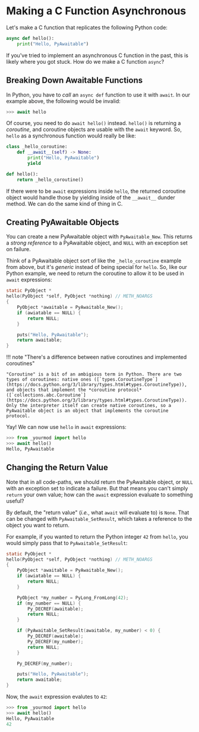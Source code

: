 # Making a C Function Asynchronous

Let's make a C function that replicates the following Python code:

```py
async def hello():
    print("Hello, PyAwaitable")
```

If you've tried to implement an asynchronous C function in the past, this is likely where you got stuck. How do we make a C function `async`?

## Breaking Down Awaitable Functions

In Python, you have to _call_ an `async def` function to use it with `await`. In our example above, the following would be invalid:

```py
>>> await hello
```

Of course, you need to do `await hello()` instead. `hello()` is returning a _coroutine_, and coroutine objects are usable with the `await` keyword. So, `hello` as a synchronous function would really be like:

```py
class _hello_coroutine:
    def __await__(self) -> None:
        print("Hello, PyAwaitable")
        yield

def hello():
    return _hello_coroutine()
```

If there were to be `await` expressions inside `hello`, the returned coroutine object would handle those by yielding inside of the `__await__` dunder method. We can do the same kind of thing in C.

## Creating PyAwaitable Objects

You can create a new PyAwaitable object with `PyAwaitable_New`. This returns a _strong reference_ to a PyAwaitable object, and `NULL` with an exception set on failure.

Think of a PyAwaitable object sort of like the `_hello_coroutine` example from above, but it's _generic_ instead of being special for `hello`. So, like our Python example, we need to return the coroutine to allow it to be used in `await` expressions:

```c
static PyObject *
hello(PyObject *self, PyObject *nothing) // METH_NOARGS
{
    PyObject *awaitable = PyAwaitable_New();
    if (awiatable == NULL) {
        return NULL;
    }

    puts("Hello, PyAwaitable");
    return awaitable;
}
```

!!! note "There's a difference between native coroutines and implemented coroutines"

    "Coroutine" is a bit of an ambigious term in Python. There are two types of coroutines: native ones ([`types.CoroutineType`](https://docs.python.org/3/library/types.html#types.CoroutineType)), and objects that implement the *coroutine protocol* ([`collections.abc.Coroutine`](https://docs.python.org/3/library/types.html#types.CoroutineType)). Only the interpreter itself can create native coroutines, so a PyAwaitable object is an object that implements the coroutine protocol.

Yay! We can now use `hello` in `await` expressions:

```py
>>> from _yourmod import hello
>>> await hello()
Hello, PyAwaitable
```

## Changing the Return Value

Note that in all code-paths, we should return the PyAwaitable object, or `NULL` with an exception set to indicate a failure. But that means you can't simply `return` your own value; how can the `await` expression evaluate to something useful?

By default, the "return value" (_i.e._, what `await` will evaluate to) is `None`. That can be changed with `PyAwaitable_SetResult`, which takes a reference to the object you want to return.

For example, if you wanted to return the Python integer `42` from `hello`, you would simply pass that to `PyAwaitable_SetResult`:

```c
static PyObject *
hello(PyObject *self, PyObject *nothing) // METH_NOARGS
{
    PyObject *awaitable = PyAwaitable_New();
    if (awiatable == NULL) {
        return NULL;
    }

    PyObject *my_number = PyLong_FromLong(42);
    if (my_number == NULL) {
        Py_DECREF(awaitable);
        return NULL;
    }

    if (PyAwaitable_SetResult(awaitable, my_number) < 0) {
        Py_DECREF(awaitable);
        Py_DECREF(my_number);
        return NULL;
    }

    Py_DECREF(my_number);

    puts("Hello, PyAwaitable");
    return awaitable;
}
```

Now, the `await` expression evalutes to `42`:

```py
>>> from _yourmod import hello
>>> await hello()
Hello, PyAwaitable
42
```

